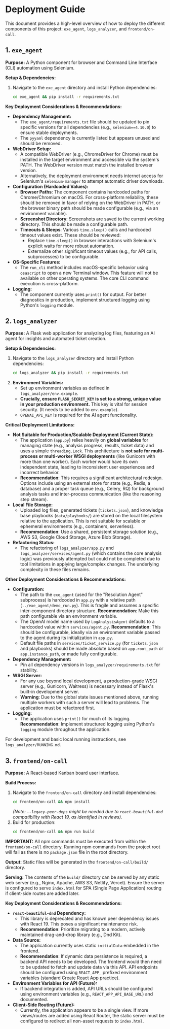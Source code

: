 # Deployment Guide

This document provides a high-level overview of how to deploy the different components of this project: `exe_agent`, `logs_analyzer`, and `frontend/on-call`.

## 1. `exe_agent`

**Purpose:** A Python component for browser and Command Line Interface (CLI) automation using Selenium.

**Setup & Dependencies:**

1.  Navigate to the `exe_agent` directory and install Python dependencies:
    ```bash
    cd exe_agent && pip install -r requirements.txt
    ```

**Key Deployment Considerations & Recommendations:**

*   **Dependency Management:**
    *   The `exe_agent/requirements.txt` file should be updated to pin specific versions for all dependencies (e.g., `selenium==4.10.0`) to ensure stable deployments.
    *   The `pyyaml` dependency is currently listed but appears unused and should be removed.
*   **WebDriver Setup:**
    *   A compatible WebDriver (e.g., ChromeDriver for Chrome) must be installed in the target environment and accessible via the system's PATH. The WebDriver version must match the installed browser version.
    *   Alternatively, the deployment environment needs internet access for Selenium's `selenium-manager` to attempt automatic driver downloads.
*   **Configuration (Hardcoded Values):**
    *   **Browser Paths**: The component contains hardcoded paths for Chrome/Chromium on macOS. For cross-platform reliability, these should be removed in favor of relying on the WebDriver in PATH, or the browser binary path should be made configurable (e.g., via an environment variable).
    *   **Screenshot Directory**: Screenshots are saved to the current working directory. This should be made a configurable path.
    *   **Timeouts & Sleeps**: Various `time.sleep()` calls and hardcoded timeout values exist. These should be reviewed:
        *   Replace `time.sleep()` in browser interactions with Selenium's explicit waits for more robust automation.
        *   Externalize other significant timeout values (e.g., for API calls, subprocesses) to be configurable.
*   **OS-Specific Features:**
    *   The `run_cli` method includes macOS-specific behavior using `osascript` to open a new Terminal window. This feature will not be available on other operating systems. The core CLI command execution is cross-platform.
*   **Logging:**
    *   The component currently uses `print()` for output. For better diagnostics in production, implement structured logging using Python's `logging` module.

## 2. `logs_analyzer`

**Purpose:** A Flask web application for analyzing log files, featuring an AI agent for insights and automated ticket creation.

**Setup & Dependencies:**

1.  Navigate to the `logs_analyzer` directory and install Python dependencies:
    ```bash
    cd logs_analyzer && pip install -r requirements.txt
    ```
2.  **Environment Variables:**
    *   Set up environment variables as defined in `logs_analyzer/env.example`.
    *   **Crucially, ensure `FLASK_SECRET_KEY` is set to a strong, unique value in your production environment.** This key is vital for session security. (It needs to be added to `env.example`).
    *   `OPENAI_API_KEY` is required for the AI agent functionality.

**Critical Deployment Limitations:**

*   **Not Suitable for Production/Scalable Deployment (Current State):**
    *   The application (`app.py`) relies heavily on **global variables** for managing state (e.g., analysis progress, results, ticket data) and uses a simple `threading.Lock`. This architecture is **not safe for multi-process or multi-worker WSGI deployments** (like Gunicorn with more than one worker). Each worker would have its own independent state, leading to inconsistent user experiences and incorrect behavior.
    *   **Recommendation**: This requires a significant architectural redesign. Options include using an external store for state (e.g., Redis, a database) and a proper task queue (e.g., Celery, RQ) for background analysis tasks and inter-process communication (like the reasoning step stream).
*   **Local File Storage:**
    *   Uploaded log files, generated tickets (`tickets.json`), and knowledge base playbooks (`data/playbooks/`) are stored on the local filesystem relative to the application. This is not suitable for scalable or ephemeral environments (e.g., containers, serverless).
    *   **Recommendation**: Use a shared, persistent storage solution (e.g., AWS S3, Google Cloud Storage, Azure Blob Storage).
*   **Refactoring Status:**
    *   The refactoring of `logs_analyzer/app.py` and `logs_analyzer/services/agent.py` (which contains the core analysis logic) was previously attempted but could not be completed due to tool limitations in applying large/complex changes. The underlying complexity in these files remains.

**Other Deployment Considerations & Recommendations:**

*   **Configuration:**
    *   The path to the `exe_agent` (used for the "Resolution Agent" subprocess) is hardcoded in `app.py` with a relative path (`../exe_agent/demo_run.py`). This is fragile and assumes a specific inter-component directory structure. **Recommendation**: Make this path configurable via an environment variable.
    *   The OpenAI model name used by `LogAnalysisAgent` defaults to a hardcoded value within `services/agent.py`. **Recommendation**: This should be configurable, ideally via an environment variable passed to the agent during its initialization in `app.py`.
    *   Default file paths in `services/ticket_service.py` (for `tickets.json` and playbooks) should be made absolute based on `app.root_path` or `app.instance_path`, or made fully configurable.
*   **Dependency Management:**
    *   Pin all dependency versions in `logs_analyzer/requirements.txt` for stability.
*   **WSGI Server:**
    *   For any use beyond local development, a production-grade WSGI server (e.g., Gunicorn, Waitress) is necessary instead of Flask's built-in development server.
    *   **Warning**: Due to the global state issues mentioned above, running multiple workers with such a server will lead to problems. The application must be refactored first.
*   **Logging:**
    *   The application uses `print()` for much of its logging. **Recommendation**: Implement structured logging using Python's `logging` module throughout the application.

For development and basic local running instructions, see `logs_analyzer/RUNNING.md`.

## 3. `frontend/on-call`

**Purpose:** A React-based Kanban board user interface.

**Build Process:**

1.  Navigate to the `frontend/on-call` directory and install dependencies:
    ```bash
    cd frontend/on-call && npm install
    ``` 
    *(Note: `--legacy-peer-deps` might be needed due to `react-beautiful-dnd` compatibility with React 19, as identified in reviews).*
2.  Build for production:
    ```bash
    cd frontend/on-call && npm run build
    ```

**IMPORTANT:** All npm commands must be executed from within the `frontend/on-call` directory. Running npm commands from the project root will fail as there is no `package.json` file in the root directory.

**Output:**
Static files will be generated in the `frontend/on-call/build/` directory.

**Serving:**
The contents of the `build/` directory can be served by any static web server (e.g., Nginx, Apache, AWS S3, Netlify, Vercel). Ensure the server is configured to serve `index.html` for SPA (Single Page Application) routing if client-side routes are added later.

**Key Deployment Considerations & Recommendations:**

*   **`react-beautiful-dnd` Dependency:**
    *   This library is deprecated and has known peer dependency issues with React 19. This poses a significant maintenance risk.
    *   **Recommendation**: Prioritize migrating to a modern, actively maintained drag-and-drop library (e.g., Dnd Kit).
*   **Data Source:**
    *   The application currently uses static `initialData` embedded in the frontend.
    *   **Recommendation**: If dynamic data persistence is required, a backend API needs to be developed. The frontend would then need to be updated to fetch and update data via this API. API endpoints should be configured using `REACT_APP_` prefixed environment variables (standard Create React App practice).
*   **Environment Variables for API (Future):**
    *   If backend integration is added, API URLs should be configured using environment variables (e.g., `REACT_APP_API_BASE_URL`) and documented.
*   **Client-Side Routing (Future):**
    *   Currently, the application appears to be a single view. If more views/routes are added using React Router, the static server must be configured to redirect all non-asset requests to `index.html`.